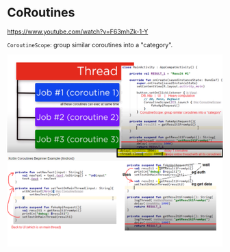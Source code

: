 # CoRoutines

https://www.youtube.com/watch?v=F63mhZk-1-Y

`CoroutineScope`: group similar coroutines into a "category".

![](/Illustrations/coroutine.PNG)
